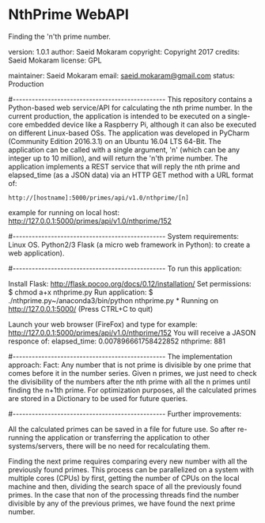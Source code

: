 # NthPrime WebAPI
Finding the 'n'th prime number.

version: 1.0.1
author: Saeid Mokaram
copyright: Copyright 2017
credits: Saeid Mokaram
license: GPL

maintainer: Saeid Mokaram
email: saeid.mokaram@gmail.com
status: Production

#------------------------------------------------
This repository contains a Python-based web service/API for calculating the nth prime number.
In the current production, the application is intended to be executed on a single-core embedded device like a Raspberry Pi, although it can also be executed on different Linux-based OSs.
The application was developed in PyCharm (Community Edition 2016.3.1) on an Ubuntu 16.04 LTS 64-Bit.
The application can be called with a single argument, 'n' (which can be any integer up to 10 million), and will return the 'n'th prime number.
The application implements a REST service that will reply the nth prime and elapsed_time (as a JSON data) via an HTTP GET method with a URL format of:

    http://[hostname]:5000/primes/api/v1.0/nthprime/[n]

example for running on local host:
    http://127.0.0.1:5000/primes/api/v1.0/nthprime/152

#------------------------------------------------
System requirements:
Linux OS.
Python2/3
Flask (a micro web framework in Python): to create a web application).

#------------------------------------------------
To run this application:

Install Flask: http://flask.pocoo.org/docs/0.12/installation/
Set permissions:
    $ chmod a+x nthprime.py
Run application:
    $ ./nthprime.py~/anaconda3/bin/python nthprime.py 
      * Running on http://127.0.0.1:5000/ (Press CTRL+C to quit)

Launch your web browser (FireFox) and type for example: http://127.0.0.1:5000/primes/api/v1.0/nthprime/152
You will receive a JASON responce of:
    elapsed_time:    0.007896661758422852
    nthprime:    881

#------------------------------------------------
The implementation approach:
Fact: Any number that is not prime is divisible by one prime that comes before it in the number series.
Given n primes, we just need to check the divisibility of the numbers after the nth prime with all the n primes until finding the n+1th prime.
For optimization purposes, all the calculated primes are stored in a Dictionary to be used for future queries.

#------------------------------------------------
Further improvements:

All the calculated primes can be saved in a file for future use. So after re-running the application or transferring the application to other systems/servers, there will be no need for recalculating them.

Finding the next prime requires comparing every new number with all the previously found primes. This process can be parallelized on a system with multiple cores (CPUs) by first, getting the number of CPUs on the local machine and then, dividing the search space of all the previously found primes. In the case that non of the processing threads find the number divisible by any of the previous primes, we have found the next prime number.
